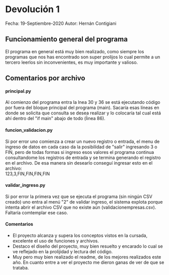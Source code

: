 # Devolución 1
Fecha: 19-Septiembre-2020
Autor: Hernán Contigiani

## Funcionamiento general del programa
El programa en general está muy bien realizado, como siempre los programas que nos has encontrado son super prolijos lo cual permite a un tercero leerlos sin inconvenientes, es muy importante y valioso.

## Comentarios por archivo
#### principal.py
Al comienzo del programa entra la lnea 30 y 36 se está ejecutando código por fuera del bloque principal del programa (main). Sacaría esas líneas en donde se solicita que consulta se desea realizar y lo colocaría tal cual está ahí dentro del "if main" abajo de todo (ĺinea 86).

#### funcion_validacion.py
Si por error uno comienza a crear un nuevo registro o entrada, el menu de ingreso de datos en cada caso da la posibilidad de "salir" ingresando 3 o FIN, pero de todas formas si ingreso esos valores el programa continua consultandome los registros de entrada y se termina generando el registro en el archivo. De esa manera sin desearlo conseguí ingresar esto en el archivo:\
123,3,FIN,FIN,FIN,FIN

#### validar_ingreso.py
Si por error la primera vez que se ejecuta el programa (sin ningún CSV creado) uno entra al menú "2" de validar ingreso, el sistema explota porque intenta abrir el archivo CSV que no existe aún (validacionempresas.csv). Faltaría comtemplar ese caso.

#### Comentarios
- El proyecto alcanza y supera los conceptos vistos en la cursada, excelente el uso de funciones y archivos.
- Destaco el diseño del proyecto, muy bien resuelto y encarado lo cual se ve reflejado en la prolijidad y lectura del código.
- Muy pero muy bien realizado el readme, de los mejores realizados este año. En cuanto entre a ver el proyecto me dieron ganas de ver de que se trataba.
